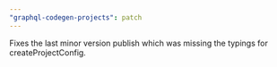 ```yaml
---
"graphql-codegen-projects": patch
---
```


Fixes the last minor version publish which was missing the typings for createProjectConfig.
